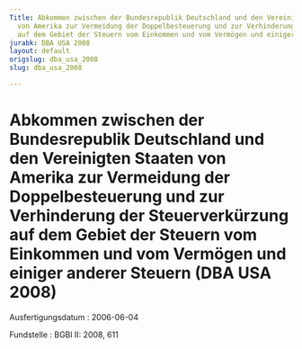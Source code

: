 ```yaml
---
Title: Abkommen zwischen der Bundesrepublik Deutschland und den Vereinigten Staaten
  von Amerika zur Vermeidung der Doppelbesteuerung und zur Verhinderung der Steuerverkürzung
  auf dem Gebiet der Steuern vom Einkommen und vom Vermögen und einiger anderer Steuern
jurabk: DBA USA 2008
layout: default
origslug: dba_usa_2008
slug: dba_usa_2008

---
```


# Abkommen zwischen der Bundesrepublik Deutschland und den Vereinigten Staaten von Amerika zur Vermeidung der Doppelbesteuerung und zur Verhinderung der Steuerverkürzung auf dem Gebiet der Steuern vom Einkommen und vom Vermögen und einiger anderer Steuern (DBA USA 2008)

Ausfertigungsdatum
:   2006-06-04

Fundstelle
:   BGBl II: 2008, 611

